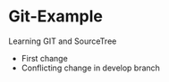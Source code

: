 Git-Example
===========

Learning GIT and SourceTree

- First change
- Conflicting change in develop branch